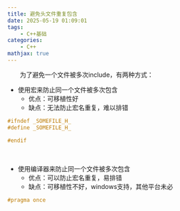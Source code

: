 ```yaml
---
title: 避免头文件重复包含
date: 2025-05-19 01:09:01
tags:
    - C++基础
categories:
    - C++
mathjax: true
---
```


&emsp;&emsp;为了避免一个文件被多次include，有两种方式：

+ 使用宏来防止同一个文件被多次包含
  + 优点：可移植性好
  + 缺点：无法防止宏名重复，难以排错

```cpp
#ifndef _SOMEFILE_H_
#define _SOMEFILE_H_

#endif
```

&emsp;&emsp;

+ 使用编译器来防止同一个文件被多次包含
  + 优点：可以防止宏名重复，易排错
  + 缺点：可移植性不好，windows支持，其他平台未必

```cpp
#pragma once
```